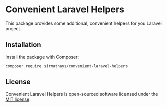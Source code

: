 # Convenient Laravel Helpers

This package provides some additional, convenient helpers for you Laravel project.

## Installation

Install the package with Composer:

    composer require sirmathays/convenient-laravel-helpers

## License

Convenient Laravel Helpers is open-sourced software licensed under the [MIT license](LICENSE.md).
